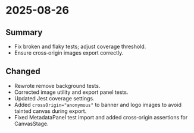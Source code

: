 # 2025-08-26

## Summary
- Fix broken and flaky tests; adjust coverage threshold.
- Ensure cross‑origin images export correctly.

## Changed
- Rewrote remove background tests.
- Corrected image utility and export panel tests.
- Updated Jest coverage settings.
- Added `crossOrigin="anonymous"` to banner and logo images to avoid tainted canvas during export.
- Fixed MetadataPanel test import and added cross‑origin assertions for CanvasStage.
